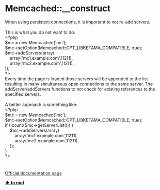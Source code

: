 # Memcached::__construct




<div class="phpcode"><span class="html">
When using persistent connections, it is important to not re-add servers.<br><br>This is what you do not want to do:<br><span class="default">&lt;?php<br>$mc </span><span class="keyword">= new </span><span class="default">Memcached</span><span class="keyword">(</span><span class="string">&apos;mc&apos;</span><span class="keyword">);<br></span><span class="default">$mc</span><span class="keyword">-&gt;</span><span class="default">setOption</span><span class="keyword">(</span><span class="default">Memcached</span><span class="keyword">::</span><span class="default">OPT_LIBKETAMA_COMPATIBLE</span><span class="keyword">, </span><span class="default">true</span><span class="keyword">);<br></span><span class="default">$mc</span><span class="keyword">-&gt;</span><span class="default">addServers</span><span class="keyword">(array(<br>&#xA0; &#xA0; array(</span><span class="string">&apos;mc1.example.com&apos;</span><span class="keyword">,</span><span class="default">11211</span><span class="keyword">),<br>&#xA0; &#xA0; array(</span><span class="string">&apos;mc2.example.com&apos;</span><span class="keyword">,</span><span class="default">11211</span><span class="keyword">),<br>));<br></span><span class="default">?&gt;<br></span>Every time the page is loaded those servers will be appended to the list resulting in many simultaneous open connections to the same server. The addServer/addServers functions to not check for existing references to the specified servers.<br><br>A better approach is something like:<br><span class="default">&lt;?php<br>$mc </span><span class="keyword">= new </span><span class="default">Memcached</span><span class="keyword">(</span><span class="string">&apos;mc&apos;</span><span class="keyword">);<br></span><span class="default">$mc</span><span class="keyword">-&gt;</span><span class="default">setOption</span><span class="keyword">(</span><span class="default">Memcached</span><span class="keyword">::</span><span class="default">OPT_LIBKETAMA_COMPATIBLE</span><span class="keyword">, </span><span class="default">true</span><span class="keyword">);<br>if (!</span><span class="default">count</span><span class="keyword">(</span><span class="default">$mc</span><span class="keyword">-&gt;</span><span class="default">getServerList</span><span class="keyword">())) {<br>&#xA0; &#xA0; </span><span class="default">$mc</span><span class="keyword">-&gt;</span><span class="default">addServers</span><span class="keyword">(array(<br>&#xA0; &#xA0; &#xA0; &#xA0; array(</span><span class="string">&apos;mc1.example.com&apos;</span><span class="keyword">,</span><span class="default">11211</span><span class="keyword">),<br>&#xA0; &#xA0; &#xA0; &#xA0; array(</span><span class="string">&apos;mc2.example.com&apos;</span><span class="keyword">,</span><span class="default">11211</span><span class="keyword">),<br>&#xA0; &#xA0; ));<br>}<br></span><span class="default">?&gt;</span>
</span>
</div>
  

#

[Official documentation page](https://www.php.net/manual/en/memcached.construct.php)

**[⬆ to root](/)**
